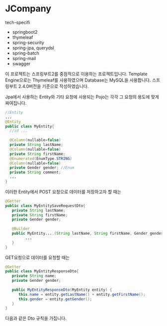 # JCompany

tech-specifi
- springboot2
- thymeleaf
- spring-security
- spring-jpa, querydsl
- spring-batch
- spring-mail
- swagger

이 프로젝트는 스프링부트2를 중점적으로 이용하는 프로젝트입니다.
Template Engine으로는 Thymeleaf를 사용하였으며 Database는 MySQL을 사용합니다.
스프링부트 2.4.0버전을 기준으로 작성하였습니다.

Jpa에서 사용하는 Entity와 기타 요청에 사용되는 Pojo는 각각 그 요청의 용도에 맞게 짜여집니다.

```java
//Entity
...
@Entity
public class MyEntity{
  //id ...
  
  @Column(nullable=false)
  private String lastName;
  @Column(nullable=false)
  private String firstName;
  @Enumerated(EnumType.STRING)
  @Column(nullable=false)
  private Gender gender; //Enum
  private String comment;
  ...
}
```
이러한 Entity에서 POST 요청으로 데이터를 저장하고자 할 때는
```java
@Getter
public class MyEntitySaveRequestDto{
   private String lastName;
   private String firstName;
   private Gender gender;
   
   @Builder
   public MyEntity....(String lastName, String firstName, Gender gender){
         ...
   }
}
```

GET요청으로 데이터를 요청할 때는
```java
@Getter
public class MyEntityResponseDto{
   private String name;
   private Gender gender;
   
   public MyEntityResponseDto(MyEntity entity) {
      this.name = entity.getLastName() + entity.getFirstName();
      this.gender = entity.getGender();
   }
}
```
다음과 같은 Dto 규칙을 가집니다.
